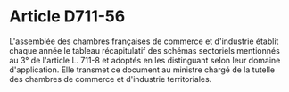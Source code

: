 # Article D711-56

L'assemblée des chambres françaises de commerce et d'industrie établit chaque année le tableau récapitulatif des schémas sectoriels mentionnés au 3° de l'article L. 711-8 et adoptés en les distinguant selon leur domaine d'application. Elle transmet ce document au ministre chargé de la tutelle des chambres de commerce et d'industrie territoriales.
